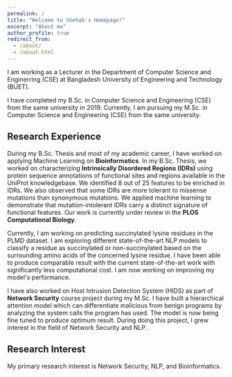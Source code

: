 ```yaml
---
permalink: /
title: "Welcome to Shehab's Homepage!"
excerpt: "About me"
author_profile: true
redirect_from: 
  - /about/
  - /about.html
---
```



I am working as a Lecturer in the Department of Computer Science and Enginerring (CSE) at Bangladesh University of Engineering and Technology (BUET). 

I have completed my B.Sc. in Computer Science and Engineering (CSE) from the same university in 2019. Currently, I am pursuing my M.Sc. in Computer Science and Engineering (CSE) from the same university.

Research Experience
------
During my B.Sc. Thesis and most of my academic career, I have worked on applying Machine Learning on <b>Bioinformatics</b>. In my B.Sc. Thesis, we worked on characterizing <b>Intrinsically Disordered Regions (IDRs)</b> using protein sequence annotations of functional sites and regions available in the UniProt knowledgebase. We identified 8 out of 25 features to be enriched in IDRs. We also observed that some IDRs are more tolerant to missense mutations than synonymous mutations. We applied machine learning to demonstrate that mutation-intolerant IDRs carry a distinct signature of functional features. Our work is currently under review in the <b>PLOS Computational Biology</b>.

Currently, I am working on predicting succinylated lysine residues in the PLMD dataset. I am exploring different state-of-the-art NLP models to classify a residue as succinylated or non-succinylated based on the surrounding amino acids of the concerned lysine residue. I have been able to produce comparable result with the current state-of-the-art work with significantly less computational cost. I am now working on improving my model's performance.

I have also worked on Host Intrusion Detection System (HIDS) as part of <b>Network Security</b> course project during my M.Sc. I have built a hierarchical attention model which can differentiate malicious from benign programs by analyzing the system calls the program has used. The model is now being fine tuned to produce optimum result. During doing this project, I grew interest in the field of Network Security and NLP.
<!-- I also have experience of working on large scale social media data analytics and a manuscript titled <b>UACD: A Local Approach for Identifying the Most Influential Spreaders in Twitter in a Distributed Environment</b> is currently under review at the <b>Social Network Analysis and Mining (SNAM)</b> journal. In this work, I have derived a local algorithm of identifying the most influential spreaders on the Twitter social network using our own designed user attributed code decomposition (UACD) method which provably can produce more accurate results ($\mathbf{12.5\%}$ on an average)  in $\mathbf{175\times}$ reduced running time. Our derived method has been empirically manifested to be effective in large scale social graph analysis on a distributed platform.  

In addition, I also have explored some other fields such as <b>Deep Learning</b>, <b>Network security</b>, and <b>Bioinformatics</b>. For example, in the case of network security, I have designed a model with <b>hierarchical attention</b> for the host intrusion detection system (<b>HIDS</b>). In bioinformatics, I proposed a novel multi-layer convolutional network for <b>protein function prediction</b>. The manuscripts for both projects are close to completion. -->

Research Interest
------
My primary research interest is Network Security, NLP, and Bioinformatics.

